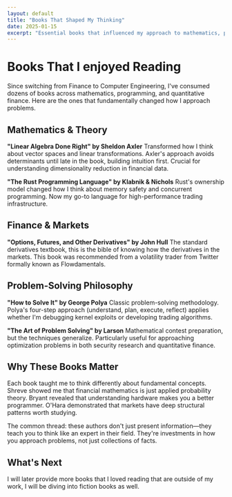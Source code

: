 ```yaml
---
layout: default
title: "Books That Shaped My Thinking"
date: 2025-01-15
excerpt: "Essential books that influenced my approach to mathematics, programming, finance, and problem-solving - from foundational texts to practical guides."
---
```


# Books That I enjoyed Reading

Since switching from Finance to Computer Engineering, I've consumed dozens of books across mathematics, programming, and quantitative finance. Here are the ones that fundamentally changed how I approach problems.

## Mathematics & Theory

**"Linear Algebra Done Right" by Sheldon Axler**
Transformed how I think about vector spaces and linear transformations. Axler's approach avoids determinants until late in the book, building intuition first. Crucial for understanding dimensionality reduction in financial data.

**"The Rust Programming Language" by Klabnik & Nichols**
Rust's ownership model changed how I think about memory safety and concurrent programming. Now my go-to language for high-performance trading infrastructure.

## Finance & Markets

**"Options, Futures, and Other Derivatives" by John Hull**
The standard derivatives textbook, this is the bible of knowing how the derivatives in the markets. This book was recommended from a volatility trader from Twitter formally known as Flowdamentals.

## Problem-Solving Philosophy

**"How to Solve It" by George Polya**
Classic problem-solving methodology. Polya's four-step approach (understand, plan, execute, reflect) applies whether I'm debugging kernel exploits or developing trading algorithms.

**"The Art of Problem Solving" by Larson**
Mathematical contest preparation, but the techniques generalize. Particularly useful for approaching optimization problems in both security research and quantitative finance.

## Why These Books Matter

Each book taught me to think differently about fundamental concepts. Shreve showed me that financial mathematics is just applied probability theory. Bryant revealed that understanding hardware makes you a better programmer. O'Hara demonstrated that markets have deep structural patterns worth studying.

The common thread: these authors don't just present information—they teach you to think like an expert in their field. They're investments in how you approach problems, not just collections of facts.

## What's Next

I will later provide more books that I loved reading that are outside of my work, I will be diving into fiction books as well.

